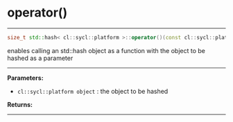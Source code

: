 # operator()

---

```cpp
size_t std::hash< cl::sycl::platform >::operator()(const cl::sycl::platform &object) const
```


enables calling an std::hash object as a function with the object to be hashed as a parameter 


---
**Parameters:**

 - `cl::sycl::platform object`
: the object to be hashed 

**Returns:** 

---
